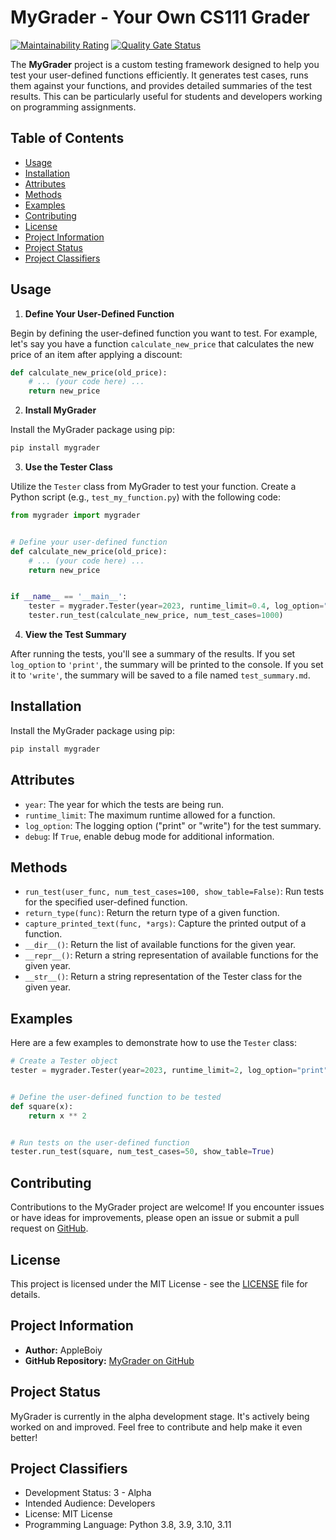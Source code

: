 # MyGrader - Your Own CS111 Grader

[![Maintainability Rating](https://sonarcloud.io/api/project_badges/measure?project=AppleBoiy_my-grader&metric=sqale_rating)](https://sonarcloud.io/summary/new_code?id=AppleBoiy_my-grader) [![Quality Gate Status](https://sonarcloud.io/api/project_badges/measure?project=AppleBoiy_my-grader&metric=alert_status)](https://sonarcloud.io/summary/new_code?id=AppleBoiy_my-grader)

The **MyGrader** project is a custom testing framework designed to help you test your user-defined functions
efficiently. It generates test cases, runs them against your functions, and provides detailed summaries of the test
results. This can be particularly useful for students and developers working on programming assignments.

## Table of Contents

- [Usage](#usage)
- [Installation](#installation)
- [Attributes](#attributes)
- [Methods](#methods)
- [Examples](#examples)
- [Contributing](#contributing)
- [License](#license)
- [Project Information](#project-information)
- [Project Status](#project-status)
- [Project Classifiers](#project-classifiers)

## Usage

1. **Define Your User-Defined Function**

Begin by defining the user-defined function you want to test. For example, let's say you have a
function `calculate_new_price` that calculates the new price of an item after applying a discount:

```python
def calculate_new_price(old_price):
    # ... (your code here) ...
    return new_price
```

2. **Install MyGrader**

Install the MyGrader package using pip:

```bash
pip install mygrader
```

3. **Use the Tester Class**

Utilize the `Tester` class from MyGrader to test your function. Create a Python script (e.g., `test_my_function.py`)
with the following code:

```python
from mygrader import mygrader


# Define your user-defined function
def calculate_new_price(old_price):
    # ... (your code here) ...
    return new_price


if __name__ == '__main__':
    tester = mygrader.Tester(year=2023, runtime_limit=0.4, log_option="print")
    tester.run_test(calculate_new_price, num_test_cases=1000)
```

4. **View the Test Summary**

After running the tests, you'll see a summary of the results. If you set `log_option` to `'print'`, the summary will be
printed to the console. If you set it to `'write'`, the summary will be saved to a file named `test_summary.md`.

## Installation

Install the MyGrader package using pip:

```bash
pip install mygrader
```

## Attributes

- `year`: The year for which the tests are being run.
- `runtime_limit`: The maximum runtime allowed for a function.
- `log_option`: The logging option ("print" or "write") for the test summary.
- `debug`: If `True`, enable debug mode for additional information.

## Methods

- `run_test(user_func, num_test_cases=100, show_table=False)`: Run tests for the specified user-defined function.
- `return_type(func)`: Return the return type of a given function.
- `capture_printed_text(func, *args)`: Capture the printed output of a function.
- `__dir__()`: Return the list of available functions for the given year.
- `__repr__()`: Return a string representation of available functions for the given year.
- `__str__()`: Return a string representation of the Tester class for the given year.

## Examples

Here are a few examples to demonstrate how to use the `Tester` class:

```python
# Create a Tester object
tester = mygrader.Tester(year=2023, runtime_limit=2, log_option="print")


# Define the user-defined function to be tested
def square(x):
    return x ** 2


# Run tests on the user-defined function
tester.run_test(square, num_test_cases=50, show_table=True)
```

## Contributing

Contributions to the MyGrader project are welcome! If you encounter issues or have ideas for improvements, please open
an issue or submit a pull request on [GitHub](https://github.com/AppleBoiy/my-grader).

## License

This project is licensed under the MIT License - see the [LICENSE](LICENSE) file for details.

## Project Information

- **Author:** AppleBoiy
- **GitHub Repository:** [MyGrader on GitHub](https://github.com/AppleBoiy/my-grader)

## Project Status

MyGrader is currently in the alpha development stage. It's actively being worked on and improved. Feel free to
contribute and help make it even better!

## Project Classifiers

- Development Status: 3 - Alpha
- Intended Audience: Developers
- License: MIT License
- Programming Language: Python 3.8, 3.9, 3.10, 3.11
